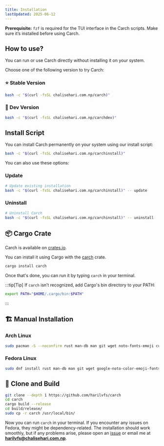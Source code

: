 ```yaml
---
title: Installation
lastUpdated: 2025-06-12
---
```


**Prerequisite:** `fzf` is required for the TUI interface in the Carch scripts. Make sure it’s installed before using Carch.

## How to use?

You can run or use Carch directly without installing it on your system.

Choose one of the following version to try Carch:

### ⭐ Stable Version 

```sh
bash -c "$(curl -fsSL chalisehari.com.np/carch)"
```
### 🧪 Dev Version

```sh 
bash -c "$(curl -fsSL chalisehari.com.np/carchdev)"
```

## Install Script

You can install Carch permanently on your system using our install script:

```sh
bash -c "$(curl -fsSL chalisehari.com.np/carchinstall)"
```

You can also use these options:

### Update
```sh
# Update existing installation
bash -c "$(curl -fsSL chalisehari.com.np/carchinstall)" -- update
```

### Uninstall

```sh
# Uninstall Carch
bash -c "$(curl -fsSL chalisehari.com.np/carchinstall)" -- uninstall
```

## 📦 Cargo Crate

Carch is available on [crates.io](https://crates.io/).

You can install it using Cargo with the [carch](https://crates.io/crates/carch) crate.

```sh
cargo install carch
```

Once that's done, you can run it by typing `carch` in your terminal.

:::tip[Tip]
If `carch` isn’t recognized, add Cargo's bin directory to your PATH:

```sh
export PATH="$HOME/.cargo/bin:$PATH"
```

:::

## 🏗️ Manual Installation

### Arch Linux

```sh
sudo pacman -S --noconfirm rust man-db man git wget noto-fonts-emoji curl bash-completion ttf-nerd-fonts-symbols ttf-jetbrains-mono-nerd cargo fzf glibc gcc
```

### Fedora Linux

```sh
sudo dnf install rust man-db man git wget google-noto-color-emoji-fonts google-noto-emoji-fonts jetbrains-mono-fonts-all bash-completion-devel curl cargo fzf glibc gcc -y
```

## 🔧 Clone and Build

```sh
git clone --depth 1 https://github.com/harilvfs/carch
cd carch
cargo build --release
cd build/release/
sudo cp -r carch /usr/local/bin/ 
```

Now you can run `carch` in your terminal. If you encounter any issues on Fedora, they might be dependency-related. The installation should work smoothly, but if any problems arise, please open an [issue](https://github.com/harilvfs/carch/issues) or email me at **harilvfs@chalisehari.com.np**.
